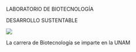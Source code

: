 LABORATORIO DE BIOTECNOLOGÍA 

DESARROLLO SUSTENTABLE

![](http://queesel.info/wp-content/uploads/2016/04/jpg)

La carrera de Biotecnología se imparte en la UNAM
